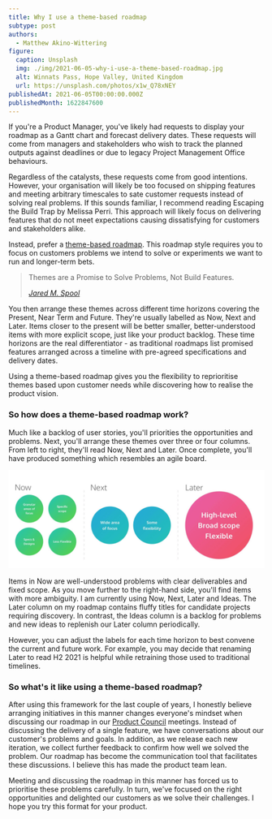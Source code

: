 ```yaml
---
title: Why I use a theme-based roadmap
subtype: post
authors:
  - Matthew Akino-Wittering
figure:
  caption: Unsplash
  img: ./img/2021-06-05-why-i-use-a-theme-based-roadmap.jpg
  alt: Winnats Pass, Hope Valley, United Kingdom
  url: https://unsplash.com/photos/x1w_Q78xNEY
publishedAt: 2021-06-05T00:00:00.000Z
publishedMonth: 1622847600
---
```

If you're a Product Manager, you've likely had requests to display your roadmap as a Gantt chart and forecast delivery dates. These requests will come from managers and stakeholders who wish to track the planned outputs against deadlines or due to legacy Project Management Office behaviours.

Regardless of the catalysts, these requests come from good intentions. However, your organisation will likely be too focused on shipping features and meeting arbitrary timescales to sate customer requests instead of solving real problems. If this sounds familiar, I recommend reading Escaping the Build Trap by Melissa Perri. This approach will likely focus on delivering features that do not meet expectations causing dissatisfying for customers and stakeholders alike.

Instead, prefer a [theme-based roadmap](https://www.prodpad.com/blog/how-to-build-a-product-roadmap-everyone-understands/). This roadmap style requires you to focus on customers problems we intend to solve or experiments we want to run and longer-term bets.

> Themes are a Promise to Solve Problems, Not Build Features.
>
> <cite>[Jared M. Spool](https://articles.uie.com/themes/)</cite>

You then arrange these themes across different time horizons covering the Present, Near Term and Future. They're usually labelled as Now, Next and Later. Items closer to the present will be better smaller, better-understood items with more explicit scope, just like your product backlog. These time horizons are the real differentiator - as traditional roadmaps list promised features arranged across a timeline with pre-agreed specifications and delivery dates.

Using a theme-based roadmap gives you the flexibility to reprioritise themes based upon customer needs while discovering how to realise the product vision.

### So how does a theme-based roadmap work?

Much like a backlog of user stories, you'll priorities the opportunities and problems. Next, you'll arrange these themes over three or four columns. From left to right, they'll read Now, Next and Later. Once complete, you'll have produced something which resembles an agile board.

![Anatomy of a Now, Next and Later roadmap by ProdPad](./img/2021-06-05-now-next-later.png)

Items in Now are well-understood problems with clear deliverables and fixed scope. As you move further to the right-hand side, you'll find items with more ambiguity. I am currently using Now, Next, Later and Ideas. The Later column on my roadmap contains fluffy titles for candidate projects requiring discovery. In contrast, the Ideas column is a backlog for problems and new ideas to replenish our Later column periodically.

However, you can adjust the labels for each time horizon to best convene the current and future work. For example, you may decide that renaming Later to read H2 2021 is helpful while retraining those used to traditional timelines.

### So what's it like using a theme-based roadmap?

After using this framework for the last couple of years, I honestly believe arranging initiatives in this manner changes everyone's mindset when discussing our roadmap in our [Product Council](https://svpg.com/the-product-council/) meetings. Instead of discussing the delivery of a single feature, we have conversations about our customer's problems and goals. In addition, as we release each new iteration, we collect further feedback to confirm how well we solved the problem. Our roadmap has become the communication tool that facilitates these discussions. I believe this has made the product team lean.

Meeting and discussing the roadmap in this manner has forced us to prioritise these problems carefully. In turn, we've focused on the right opportunities and delighted our customers as we solve their challenges. I hope you try this format for your product.
